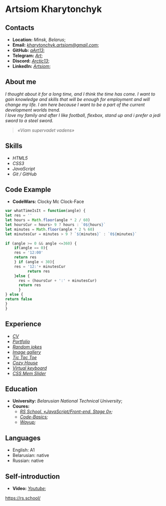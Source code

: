 # Artsiom Kharytonchyk  
## Contacts  
 * **Location:** *Minsk, Belarus*;
 * **Email:** *kharytonchyk.artsiom@gmail.com*;
 * **GitHub:** *[aArt13](https://github.com/aArt13 "GitHub aArt13")*;
 * **Telegram:** *[Art](https://t.me/aart133 "Telegtam Art")*;
 * **Discord:** *[Arctic13](Discord:Arctic13#6350 "Discord Arctic13")*;
 * **LinkedIn:** *[Artsiom](https://linkedin.com/in/artsiom-k-aa0583240 "LinkedIn")*;

## About me  
_I thought about it for a long time, and I think the time has come.  I want to gain knowledge and skills that will be enough for employment and will change my life. I am here because I want to be a part of the current  development worlds trend._  
_I love my family and after I like football, flexbox, stand up and i prefer a jedi sword to a steel sword._

>_«Viam supervadet vadens»_

## Skills  
* *HTML5*
* *CSS3*
* *JavaScript*
* *Git / GitHub*

## Code Example  

* **CodeWars:** Clocky Mc Clock-Face

```javascript
var whatTimeIsIt = function(angle) {
let res = ''
let hours = Math.floor(angle * 2 / 60)
let hoursCur = hours> 9 ? hours : `0${hours}`
let minutes = Math.floor(angle * 2 % 60)
let minutesCur = minutes > 9 ? `${minutes}` : `0${minutes}`     
     
if (angle >= 0 && angle <=360) {
    if(angle == 0){
    res = '12:00'
    return res
    } if (angle < 30){
    res = '12:'+ minutesCur
          return res
    }else { 
      res = (hoursCur + ':' + minutesCur)
      return res
      }
} else {
return false
}
}
```

## Experience  
* *[CV](https://aart13.github.io/rsschool-cv/)*
* *[Portfolio](https://rolling-scopes-school.github.io/aart13-JSFEPRESCHOOL/portfolio1/ "Portfolio")*
* *[Random jokes](https://rolling-scopes-school.github.io/aart13-JSFEPRESCHOOL/random-jokes/ "Random jokes")*
* *[Image gallery](https://rolling-scopes-school.github.io/aart13-JSFEPRESCHOOL/image-galery/ "Image gallery")*
* *[Tic Tac Toe](https://rolling-scopes-school.github.io/aart13-JSFEPRESCHOOL/tic-tac-toe/ "Tic Tac Toe")*
* *[Cozy House](https://rolling-scopes-school.github.io/aart13-JSFE2022Q1/shelter/pages/main/ "Cozy House")*
* *[Virtual keyboard](https://aart13.github.io/virtual-keyboard/ "Virtual keyboard")*
* *[CSS Mem Slider](https://aart13.github.io/cssMemSlider/cssMemSlider/ "CSS Mem Slider")*


## Education  
* **University:** *Belarusian National Technical University*;
* **Coures:** 
   * *[RS School. «JavaScript/Front-end. Stage 0»](https://rs.school/js-stage0/ "Pre-course");*
   * *[Code-Basics](https://ru.code-basics.com/);*
   * *[Wayup](https://wayup.in/);*


## Languages  
* English: A1
* Belarusian: native
* Russian: native


## Self-introduction
* **Video:** *[Youtube](https://youtu.be/DTqVFV1nMuQ "Self-introduction")*;


https://rs.school/
